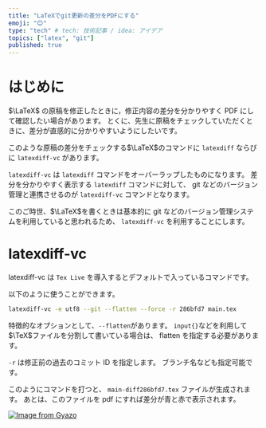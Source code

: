 ```yaml
---
title: "LaTeXでgit更新の差分をPDFにする"
emoji: "😊"
type: "tech" # tech: 技術記事 / idea: アイデア
topics: ["latex", "git"]
published: true
---
```


# はじめに

$\LaTeX$ の原稿を修正したときに，修正内容の差分を分かりやすく PDF にして確認したい場合があります。
とくに、先生に原稿をチェックしていただくときに、差分が直感的に分かりやすいようにしたいです。

このような原稿の差分をチェックする$\LaTeX$のコマンドに `latexdiff` ならびに `latexdiff-vc` があります。

`latexdiff-vc` は `latexdiff` コマンドをオーバーラップしたものになります。
差分を分かりやすく表示する `latexdiff` コマンドに対して、 git などのバージョン管理と連携させるのが `latexdiff-vc` コマンドとなります。

このご時世、$\LaTeX$を書くときは基本的に git などのバージョン管理システムを利用していると思われるため、 `latexdiff-vc` を利用することにします。

# latexdiff-vc

latexdiff-vc は `Tex Live` を導入するとデフォルトで入っているコマンドです。

以下のように使うことができます。

```bash
latexdiff-vc -e utf8 --git --flatten --force -r 286bfd7 main.tex
```

特徴的なオプションとして、`--flatten`があります。
`input{}`などを利用して $\TeX$ファイルを分割して書いている場合は、 flatten を指定する必要があります。

`-r` は修正前の過去のコミット ID を指定します。
ブランチ名なども指定可能です。

このようにコマンドを打つと、 `main-diff286bfd7.tex` ファイルが生成されます。
あとは、このファイルを pdf にすれば差分が青と赤で表示されます。

[![Image from Gyazo](https://i.gyazo.com/5ee18db930ae87ea2c9c69576e571465.png)](https://gyazo.com/5ee18db930ae87ea2c9c69576e571465)
